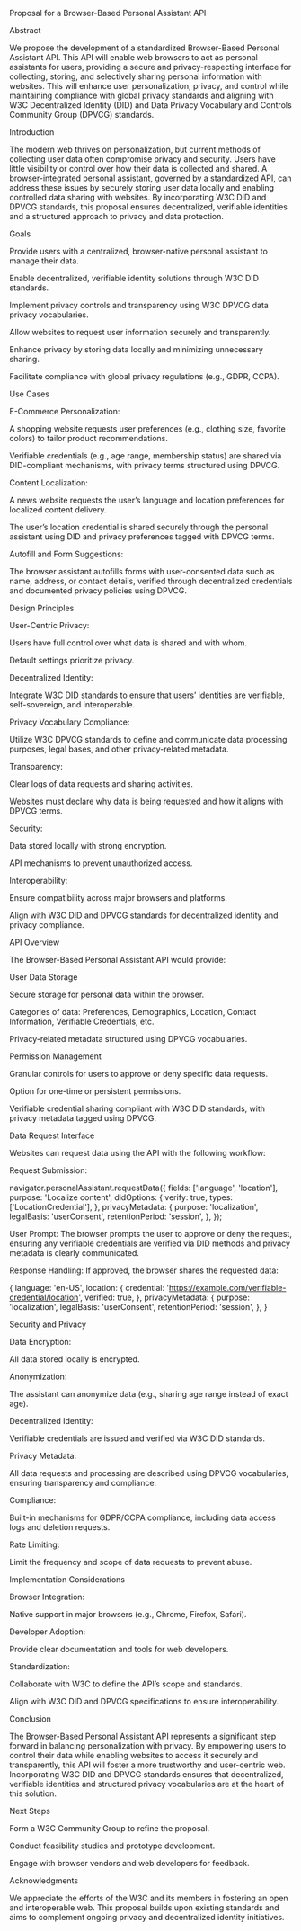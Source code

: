 Proposal for a Browser-Based Personal Assistant API

Abstract

We propose the development of a standardized Browser-Based Personal Assistant API. This API will enable web browsers to act as personal assistants for users, providing a secure and privacy-respecting interface for collecting, storing, and selectively sharing personal information with websites. This will enhance user personalization, privacy, and control while maintaining compliance with global privacy standards and aligning with W3C Decentralized Identity (DID) and Data Privacy Vocabulary and Controls Community Group (DPVCG) standards.

Introduction

The modern web thrives on personalization, but current methods of collecting user data often compromise privacy and security. Users have little visibility or control over how their data is collected and shared. A browser-integrated personal assistant, governed by a standardized API, can address these issues by securely storing user data locally and enabling controlled data sharing with websites. By incorporating W3C DID and DPVCG standards, this proposal ensures decentralized, verifiable identities and a structured approach to privacy and data protection.

Goals

Provide users with a centralized, browser-native personal assistant to manage their data.

Enable decentralized, verifiable identity solutions through W3C DID standards.

Implement privacy controls and transparency using W3C DPVCG data privacy vocabularies.

Allow websites to request user information securely and transparently.

Enhance privacy by storing data locally and minimizing unnecessary sharing.

Facilitate compliance with global privacy regulations (e.g., GDPR, CCPA).

Use Cases

E-Commerce Personalization:

A shopping website requests user preferences (e.g., clothing size, favorite colors) to tailor product recommendations.

Verifiable credentials (e.g., age range, membership status) are shared via DID-compliant mechanisms, with privacy terms structured using DPVCG.

Content Localization:

A news website requests the user’s language and location preferences for localized content delivery.

The user’s location credential is shared securely through the personal assistant using DID and privacy preferences tagged with DPVCG terms.

Autofill and Form Suggestions:

The browser assistant autofills forms with user-consented data such as name, address, or contact details, verified through decentralized credentials and documented privacy policies using DPVCG.

Design Principles

User-Centric Privacy:

Users have full control over what data is shared and with whom.

Default settings prioritize privacy.

Decentralized Identity:

Integrate W3C DID standards to ensure that users’ identities are verifiable, self-sovereign, and interoperable.

Privacy Vocabulary Compliance:

Utilize W3C DPVCG standards to define and communicate data processing purposes, legal bases, and other privacy-related metadata.

Transparency:

Clear logs of data requests and sharing activities.

Websites must declare why data is being requested and how it aligns with DPVCG terms.

Security:

Data stored locally with strong encryption.

API mechanisms to prevent unauthorized access.

Interoperability:

Ensure compatibility across major browsers and platforms.

Align with W3C DID and DPVCG standards for decentralized identity and privacy compliance.

API Overview

The Browser-Based Personal Assistant API would provide:

User Data Storage

Secure storage for personal data within the browser.

Categories of data: Preferences, Demographics, Location, Contact Information, Verifiable Credentials, etc.

Privacy-related metadata structured using DPVCG vocabularies.

Permission Management

Granular controls for users to approve or deny specific data requests.

Option for one-time or persistent permissions.

Verifiable credential sharing compliant with W3C DID standards, with privacy metadata tagged using DPVCG.

Data Request Interface

Websites can request data using the API with the following workflow:

Request Submission:

navigator.personalAssistant.requestData({
    fields: ['language', 'location'],
    purpose: 'Localize content',
    didOptions: {
        verify: true,
        types: ['LocationCredential'],
    },
    privacyMetadata: {
        purpose: 'localization',
        legalBasis: 'userConsent',
        retentionPeriod: 'session',
    },
});

User Prompt:
The browser prompts the user to approve or deny the request, ensuring any verifiable credentials are verified via DID methods and privacy metadata is clearly communicated.

Response Handling:
If approved, the browser shares the requested data:

{
    language: 'en-US',
    location: {
        credential: 'https://example.com/verifiable-credential/location',
        verified: true,
    },
    privacyMetadata: {
        purpose: 'localization',
        legalBasis: 'userConsent',
        retentionPeriod: 'session',
    },
}

Security and Privacy

Data Encryption:

All data stored locally is encrypted.

Anonymization:

The assistant can anonymize data (e.g., sharing age range instead of exact age).

Decentralized Identity:

Verifiable credentials are issued and verified via W3C DID standards.

Privacy Metadata:

All data requests and processing are described using DPVCG vocabularies, ensuring transparency and compliance.

Compliance:

Built-in mechanisms for GDPR/CCPA compliance, including data access logs and deletion requests.

Rate Limiting:

Limit the frequency and scope of data requests to prevent abuse.

Implementation Considerations

Browser Integration:

Native support in major browsers (e.g., Chrome, Firefox, Safari).

Developer Adoption:

Provide clear documentation and tools for web developers.

Standardization:

Collaborate with W3C to define the API’s scope and standards.

Align with W3C DID and DPVCG specifications to ensure interoperability.

Conclusion

The Browser-Based Personal Assistant API represents a significant step forward in balancing personalization with privacy. By empowering users to control their data while enabling websites to access it securely and transparently, this API will foster a more trustworthy and user-centric web. Incorporating W3C DID and DPVCG standards ensures that decentralized, verifiable identities and structured privacy vocabularies are at the heart of this solution.

Next Steps

Form a W3C Community Group to refine the proposal.

Conduct feasibility studies and prototype development.

Engage with browser vendors and web developers for feedback.

Acknowledgments

We appreciate the efforts of the W3C and its members in fostering an open and interoperable web. This proposal builds upon existing standards and aims to complement ongoing privacy and decentralized identity initiatives.

